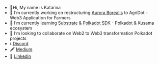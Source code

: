 - 👋Hi, My name is Katarina 
- 🔭 I’m currently working on restructuring [Aurora Borealis](https://github.com/kacena123/aurora-borealis) to AgriDot - Web3 Application for Farmers
- 🌱 I’m currently learning [Substrate](https://substrate.io/) & [Polkadot SDK](https://github.com/paritytech/polkadot-sdk) - Polkadot & Kusama ecosystem 
- 👯 I’m looking to collaborate on Web2 to Web3 transformation Polkadot projects
- 📞 [Discord](http://discordapp.com/users/755713634713206784)
- 🖋️ [Medium](https://medium.com/@valova.katarin)
- 🧳 [Linkedin](https://www.linkedin.com/in/katka-val/)
